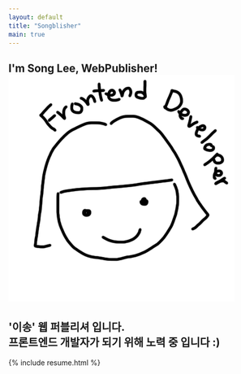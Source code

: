 ```yaml
---
layout: default
title: "Songblisher"
main: true
---
```

<div class="intro-animation">
<section class="explanation">
    <h1 class="intro">
    I'm Song Lee, WebPublisher!<img src="img/img-profile.png" alt="frontenddeveloper"/>
    </h1>
    <h2 class="intro">'이송' 웹 퍼블리셔 입니다.<br/> 프론트엔드 개발자가 되기 위해 노력 중 입니다 :)</h2>
</section>
</div>
{% include resume.html %}
